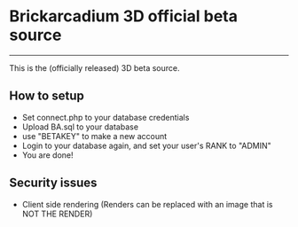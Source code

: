 # Brickarcadium 3D official beta source
----------------------------------
This is the (officially released) 3D beta source.

## How to setup
- Set connect.php to your database credentials
- Upload BA.sql to your database
- use "BETAKEY" to make a new account
- Login to your database again, and set your user's RANK to "ADMIN"
- You are done!

## Security issues
- Client side rendering (Renders can be replaced with an image that is NOT THE RENDER)